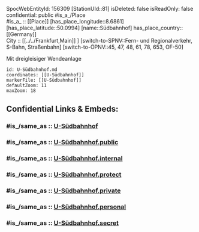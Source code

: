 ﻿---
location:
- 50.0994
- 8.6861
mapmarker: subway
mapzoom:
- 8
- 18
tags:
- geo/station/subway
type: Station
---

SpocWebEntityId: 156309
[StationUId::81] 
isDeleted: false
isReadOnly: false
confidential: public
#is_a_/Place  
#is_a_ :: [[Place]] 
[has_place_longitude::8.6861] 
[has_place_latitude::50.0994] 
[name::Südbahnhof] 
has_place_country:: [[Germany]]  
City :: [[../../Frankfurt,Main]] ] 
[switch-to-SPNV::Fern- und Regionalverkehr, S-Bahn, Straßenbahn] 
[switch-to-ÖPNV::45, 47, 48, 61, 78, 653, OF-50] 

Mit dreigleisiger Wendeanlage

```leaflet
id: U-Südbahnhof.md
coordinates: [[U-Südbahnhof]] 
markerFile: [[U-Südbahnhof]] 
defaultZoom: 11 
maxZoom: 18
```


## Confidential Links & Embeds: 

### #is_/same_as :: [U-Südbahnhof](U-Südbahnhof.md) 

### #is_/same_as :: [U-Südbahnhof.public](/_public/Earth/Continent/Europe/Europe~Central/Germany/Germany~West/Hessen/counties~Hessen/Frankfurt~Main/Stations-FFM~U/U-Südbahnhof.public.md) 

### #is_/same_as :: [U-Südbahnhof.internal](/_internal/Earth/Continent/Europe/Europe~Central/Germany/Germany~West/Hessen/counties~Hessen/Frankfurt~Main/Stations-FFM~U/U-Südbahnhof.internal.md) 

### #is_/same_as :: [U-Südbahnhof.protect](/_protect/Earth/Continent/Europe/Europe~Central/Germany/Germany~West/Hessen/counties~Hessen/Frankfurt~Main/Stations-FFM~U/U-Südbahnhof.protect.md) 

### #is_/same_as :: [U-Südbahnhof.private](/_private/Earth/Continent/Europe/Europe~Central/Germany/Germany~West/Hessen/counties~Hessen/Frankfurt~Main/Stations-FFM~U/U-Südbahnhof.private.md) 

### #is_/same_as :: [U-Südbahnhof.personal](/_personal/Earth/Continent/Europe/Europe~Central/Germany/Germany~West/Hessen/counties~Hessen/Frankfurt~Main/Stations-FFM~U/U-Südbahnhof.personal.md) 

### #is_/same_as :: [U-Südbahnhof.secret](/_secret/Earth/Continent/Europe/Europe~Central/Germany/Germany~West/Hessen/counties~Hessen/Frankfurt~Main/Stations-FFM~U/U-Südbahnhof.secret.md)

